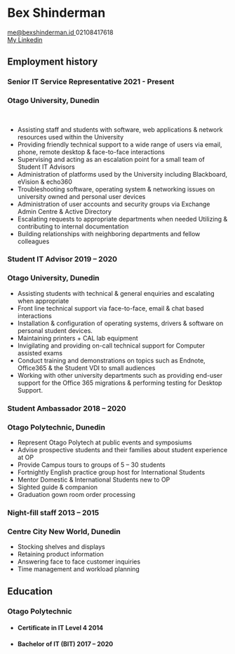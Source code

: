 # Bex Shinderman
<div>
<a href="me@bexshinderman.id"> me@bexshinderman.id </a> 
02108417618 
<br>
<a href="https://www.linkedin.com/in/bex-shinderman-2a72231ba"> My Linkedin </a>
</div>

## Employment history
### Senior IT Service Representative 	2021 - Present
### Otago University, Dunedin 
<br>

* Assisting staff and students with software, web applications & network resources used within the University 
* Providing friendly technical support to a wide range of users via email, phone, remote desktop & face-to-face interactions
* Supervising and acting as an escalation point for a small team of Student IT Advisors 
* Administration of platforms used by the University including Blackboard, eVision & echo360
* Troubleshooting software, operating system & networking issues on university owned and personal user devices
* Administration of user accounts and security groups via Exchange Admin Centre & Active Directory
* Escalating requests to appropriate departments when needed
Utilizing & contributing to internal documentation 
* Building relationships with neighboring departments and fellow colleagues

### Student IT Advisor				2019 – 2020
### Otago University, Dunedin

* Assisting students with technical & general enquiries and escalating when appropriate
* Front line technical support via face-to-face, email & chat based interactions
* Installation & configuration of operating systems, drivers & software on personal student devices.
* Maintaining printers + CAL lab equipment
* Invigilating and providing on-call technical support for Computer assisted exams 
* Conduct training and demonstrations on topics such as Endnote, Office365 & the Student VDI to small audiences
* Working with other university departments such as providing end-user support for the Office 365 migrations & performing testing for Desktop Support. 

### Student Ambassador           		2018 – 2020
### Otago Polytechnic, Dunedin

* Represent Otago Polytech at public events and symposiums
* Advise prospective students and their families about student experience at OP
* Provide Campus tours to groups of 5 – 30 students
* Fortnightly English practice group host for International Students
* Mentor Domestic & International Students new to OP
* Sighted guide & companion 
* Graduation gown room order processing

### Night-fill staff                               		2013 – 2015
### Centre City New World, Dunedin

*	Stocking shelves and displays
*	Retaining product information
*	Answering face to face customer inquiries 
*	Time management and workload planning

## Education

### Otago Polytechnic        
* #### Certificate in IT Level 4               2014

* #### Bachelor of IT (BIT) 		         		 	2017 – 2020
